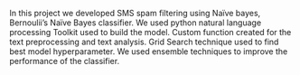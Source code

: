   
In this project we developed SMS spam filtering using Naïve bayes, Bernoulii’s Naïve Bayes classifier. 
We used python natural language processing Toolkit used to build the model. Custom function created for the text preprocessing
and text analysis. Grid Search technique used to find best model hyperparameter. We used ensemble techniques to improve the
performance of the classifier.

